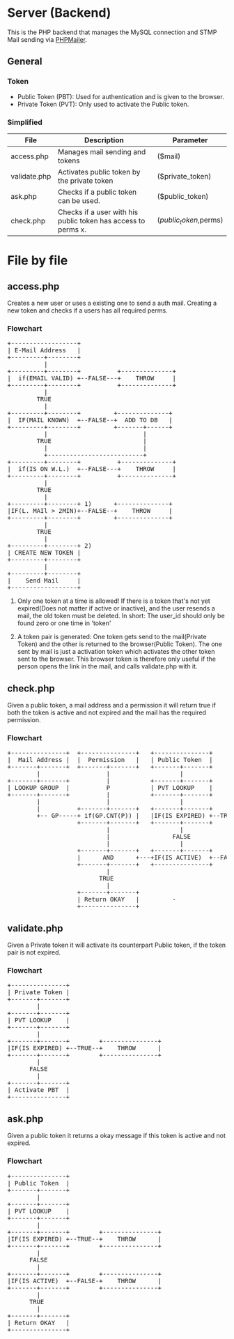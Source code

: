 # Server (Backend)
This is the PHP backend that manages the MySQL connection and STMP Mail sending via [PHPMailer](https://github.com/PHPMailer).

## General
### Token
 * Public Token (PBT):  Used for authentication and is given to the browser.
 * Private Token (PVT): Only used to activate the Public token.

### Simplified
| File | Description | Parameter |
| ----------- | ----------- | ----------- |
|access.php | Manages mail sending and tokens | ($mail) |
| validate.php | Activates public token by the private token | ($private_token)  |
| ask.php | Checks if a public token can be used. | ($public_token) |
| check.php | Checks if a user with his public token has access to perms x. | ($public_token,$perms) |

# File by file
## access.php
Creates a new user or uses a existing one to send a auth mail.
Creating a new token and checks if a users has all required perms.
### Flowchart
<pre>
+------------------+  
| E-Mail Address   |  
+---------+--------+
          |
+---------+--------+          +--------------+
|  if(EMAIL VALID) +--FALSE---+    THROW     |
+---------+--------+          +--------------+
          |
        TRUE
          |
+---------+--------+         +--------------+
|  IF(MAIL KNOWN)  +--FALSE--+  ADD TO DB   |
+---------+--------+         +-------+------+
          |                          |
        TRUE                         |
          |                          |
          +--------------------------+
+---------+--------+          +--------------+
|  if(IS ON W.L.)  +--FALSE---+    THROW     |
+---------+--------+          +--------------+
          |
        TRUE
          |
+---------+--------+ 1)      +--------------+
|IF(L. MAIl > 2MIN)+--FALSE--+    THROW     |
+---------+--------+         +--------------+
          |
        TRUE
          |
+---------+--------+ 2)
| CREATE NEW TOKEN |
+---------+--------+
          |
+---------+--------+
|    Send Mail     |
+------------------+
</pre>
1) Only one token at a time is allowed! If there is a token that's not yet expired(Does not matter if active or inactive),
and the user resends a mail, the old token must be deleted. In short: The user_id should only be found zero or one time in 'token'

2) A token pair is generated: One token gets send to the mail(Private Token) and the other is returned to the browser(Public Token).
The one sent by mail is just a activation token which activates the other token sent to the browser.
This browser token is therefore only useful if the person opens the link in the mail, and calls validate.php with it.

## check.php
Given a public token, a mail address and a permission it will return true if both the token
is active and not expired and the mail has the required permission.

### Flowchart
<pre>
+---------------+  +---------------+   +---------------+                                             
|  Mail Address |  |  Permission   |   | Public Token  |                                             
+-------+-------+  +-------+-------+   +-------+-------+                                             
        |                  |                   |                                                     
+-------+-------+          |           +-------+-------+                                             
| LOOKUP GROUP  |          P           | PVT LOOKUP    |                                             
+-------+-------+          |           +-------+-------+                                             
        |                  |                   |                                                     
        |          +-------+-------+   +-------+-------+        +---------------+                    
        +-- GP-----+ if(GP.CNT(P)) |   |IF(IS EXPIRED) +--TRUE--+    THROW      |                    
                   +-------+-------+   +-------+-------+        +---------------+                    
                           |                   |                                                     
                           |                 FALSE                                                   
                           |                   |                                                     
                   +-------+-------+   +-------+-------+        +---------------+                    
                   |      AND      +---+IF(IS ACTIVE)  +--FALSE-+    THROW      |                    
                   +-------+-------+   +---------------+        +---------------+                    
                           |                                                                         
                         TRUE                                                                        
                           |                                                                         
                   +-------+-------+                                                                 
                   | Return OKAY   |         -                                                       
                   +---------------+    
</pre>

## validate.php
Given a Private token it will activate its counterpart Public token,
if the token pair is not expired.

### Flowchart
<pre>
+---------------+                                            
| Private Token |                                            
+-------+-------+                                            
        |                                                    
+-------+-------+                                            
| PVT LOOKUP    |                                            
+-------+-------+                                            
        |                                                    
+-------+-------+        +---------------+                   
|IF(IS EXPIRED) +--TRUE--+    THROW      |                   
+-------+-------+        +---------------+                   
        |                                                    
      FALSE                                                  
        |                                                    
+-------+-------+                                            
| Activate PBT  |                                            
+---------------+   
</pre>

## ask.php
Given a public token it returns a okay message if this token is active and not expired.

### Flowchart
<pre>
+---------------+                                             
| Public Token  |                                             
+-------+-------+                                             
        |                                                     
+-------+-------+                                             
| PVT LOOKUP    |                                             
+-------+-------+                                             
        |                                                     
+-------+-------+        +---------------+                    
|IF(IS EXPIRED) +--TRUE--+    THROW      |                    
+-------+-------+        +---------------+                    
        |                                                     
      FALSE                                                   
        |                                                     
+-------+-------+        +---------------+                    
|IF(IS ACTIVE)  +--FALSE-+    THROW      |                    
+-------+-------+        +---------------+                    
        |                                                     
      TRUE                                                    
        |                                                     
+-------+-------+                                             
| Return OKAY   |                                             
+---------------+  
</pre>

